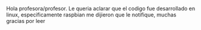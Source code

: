 Hola profesora/profesor.
Le queria aclarar que el codigo fue desarrollado en linux, especificamente raspbian
me dijieron que le notifique, muchas gracias por leer